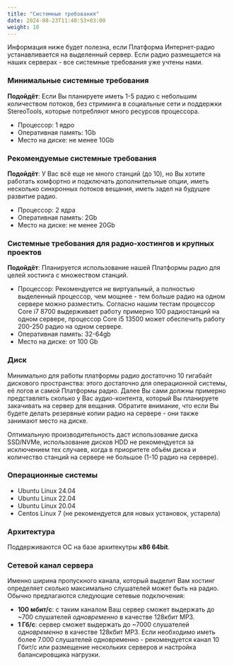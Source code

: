 ```yaml
---
title: "Системные требования"
date: 2024-08-23T11:40:53+03:00
weight: 10
---
```


Информация ниже будет полезна, если Платформа Интернет-радио устанавливается на выделенный сервер. Если радио размещается на наших серверах - все системные требования уже учтены нами.

### Минимальные системные требования
**Подойдёт**: Если Вы планируете иметь 1-5 радио с небольшим количеством потоков, без стриминга в социальные сети и поддержки StereoTools, которые потребляют много ресурсов процессора.
- Процессор: 1 ядро
- Оперативная память: 1Gb
- Место на диске: не менее 10Gb


### Рекомендуемые системные требования
**Подойдёт**: У Вас всё еще не много станций (до 10), но Вы хотите работать комфортно и подключать дополнительные опции, иметь несколько синхронных потоков вещания, иметь задел на будущее развитие радио.
- Процессор: 2 ядра
- Оперативная память: 2Gb
- Место на диске: не менее 20Gb


### Системные требования для радио-хостингов и крупных проектов
**Подойдёт**: Планируется использование нашей Платформы радио для целей хостинга с множеством станций.
- Процессор: Рекомендуется не виртуальный, а полностью выделенный процессор, чем мощнее - тем больше радио на одном сервере можно разместить. Согласно нашим тестам процессор Core i7 8700 выдерживает работу примерно 100 радиостанций на одном сервере, процессор Core i5 13500 может обеспечить работу 200-250 радио на одном сервере.
- Оперативная память: 32-64gb
- Место на диске: от 100 Gb

### Диск
Минимально для работы платформы радио достаточно 10 гигабайт дискового пространства: этого достаточно для операционной системы, её логов и самой Платформы радио. Далее Вы сами должны примерно представлять сколько у Вас аудио-контента, который Вы планируете закачивать на сервер для вещания. Обратите внимание, что если Вы будете делать резервные копии радио на сервере - они также занимают место на диске.

Оптимальную производительность даст использование диска SSD/NVMe, использование дисков HDD не рекомендуется за исключением тех случаев, когда в приоритете объём диска и количество станций на сервере не большое (1-10 радио на сервере).

### Операционные системы
- Ubuntu Linux 24.04
- Ubuntu Linux 22.04
- Ubuntu Linux 20.04
- Centos Linux 7 (не рекомендуется для новых установок, устарела)

### Архитектура
Поддерживаются ОС на базе архитекутры **x86 64bit**.


### Сетевой канал сервера
Именно ширина пропускного канала, который выделит Вам хостинг определяет сколько максимально слушателей может быть на радио. Обычно предлагаются следующие сетевые подключения:
- **100 мбит/с**: с таким каналом Ваш сервер сможет выдержать до ~700 слушателей _одновременно_ в качестве 128кбит MP3.
- **1 Гб/с**: сервер сможет выдержать до ~7000 слушателей _одновременно_ в качестве 128кбит MP3.
Если необходимо иметь более 7.000 слушателей одновременно - рекомендуется канал 10 Гбит/с или размещение нескольких серверов и настройка балансировщика нагрузки.